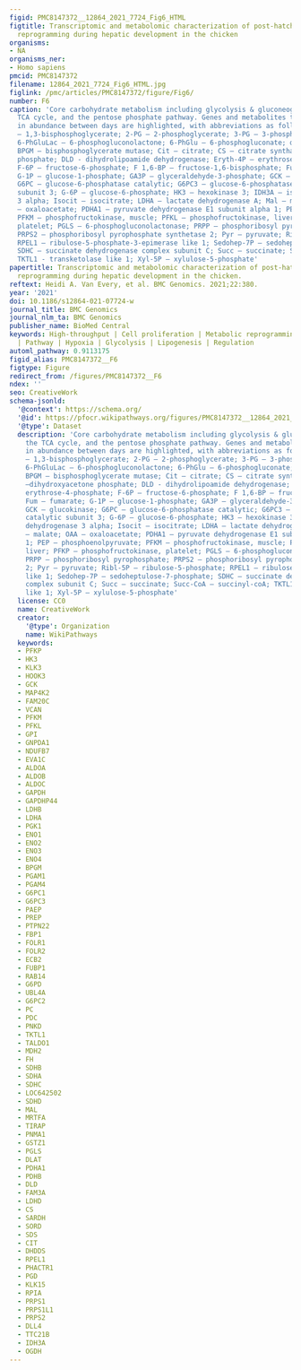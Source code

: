 ```yaml
---
figid: PMC8147372__12864_2021_7724_Fig6_HTML
figtitle: Transcriptomic and metabolomic characterization of post-hatch metabolic
  reprogramming during hepatic development in the chicken
organisms:
- NA
organisms_ner:
- Homo sapiens
pmcid: PMC8147372
filename: 12864_2021_7724_Fig6_HTML.jpg
figlink: /pmc/articles/PMC8147372/figure/Fig6/
number: F6
caption: 'Core carbohydrate metabolism including glycolysis & gluconeogenesis, the
  TCA cycle, and the pentose phosphate pathway. Genes and metabolites that differed
  in abundance between days are highlighted, with abbreviations as follows: 1,3-BPG
  – 1,3-bisphosphoglycerate; 2-PG – 2-phosphoglycerate; 3-PG – 3-phosphoglycerate;
  6-PhGluLac – 6-phosphogluconolactone; 6-PhGlu – 6-phosphogluconate; α-KG – α-ketoglutarate;
  BPGM – bisphosphoglycerate mutase; Cit – citrate; CS – citrate synthase; DHAP –dihydroxyacetone
  phosphate; DLD - dihydrolipoamide dehydrogenase; Eryth-4P – erythrose-4-phosphate;
  F-6P – fructose-6-phosphate; F 1,6-BP – fructose-1,6-bisphosphate; Fum – fumarate;
  G-1P – glucose-1-phosphate; GA3P – glyceraldehyde-3-phosphate; GCK – glucokinase;
  G6PC – glucose-6-phosphatase catalytic; G6PC3 – glucose-6-phosphatase catalytic
  subunit 3; G-6P – glucose-6-phosphate; HK3 – hexokinase 3; IDH3A – isocitrate dehydrogenase
  3 alpha; Isocit – isocitrate; LDHA – lactate dehydrogenase A; Mal – malate; OAA
  – oxaloacetate; PDHA1 – pyruvate dehydrogenase E1 subunit alpha 1; PEP – phosphoenolpyruvate;
  PFKM – phosphofructokinase, muscle; PFKL – phosphofructokinase, liver; PFKP – phosphofructokinase,
  platelet; PGLS – 6-phosphogluconolactonase; PRPP – phosphoribosyl pyrophosphate;
  PRPS2 – phosphoribosyl pyrophosphate synthetase 2; Pyr – pyruvate; Ribl-5P – ribulose-5-phosphate;
  RPEL1 – ribulose-5-phosphate-3-epimerase like 1; Sedohep-7P – sedoheptulose-7-phosphate;
  SDHC – succinate dehydrogenase complex subunit C; Succ – succinate; Succ-CoA – succinyl-coA;
  TKTL1 - transketolase like 1; Xyl-5P – xylulose-5-phosphate'
papertitle: Transcriptomic and metabolomic characterization of post-hatch metabolic
  reprogramming during hepatic development in the chicken.
reftext: Heidi A. Van Every, et al. BMC Genomics. 2021;22:380.
year: '2021'
doi: 10.1186/s12864-021-07724-w
journal_title: BMC Genomics
journal_nlm_ta: BMC Genomics
publisher_name: BioMed Central
keywords: High-throughput | Cell proliferation | Metabolic reprogramming | Organ growth
  | Pathway | Hypoxia | Glycolysis | Lipogenesis | Regulation
automl_pathway: 0.9113175
figid_alias: PMC8147372__F6
figtype: Figure
redirect_from: /figures/PMC8147372__F6
ndex: ''
seo: CreativeWork
schema-jsonld:
  '@context': https://schema.org/
  '@id': https://pfocr.wikipathways.org/figures/PMC8147372__12864_2021_7724_Fig6_HTML.html
  '@type': Dataset
  description: 'Core carbohydrate metabolism including glycolysis & gluconeogenesis,
    the TCA cycle, and the pentose phosphate pathway. Genes and metabolites that differed
    in abundance between days are highlighted, with abbreviations as follows: 1,3-BPG
    – 1,3-bisphosphoglycerate; 2-PG – 2-phosphoglycerate; 3-PG – 3-phosphoglycerate;
    6-PhGluLac – 6-phosphogluconolactone; 6-PhGlu – 6-phosphogluconate; α-KG – α-ketoglutarate;
    BPGM – bisphosphoglycerate mutase; Cit – citrate; CS – citrate synthase; DHAP
    –dihydroxyacetone phosphate; DLD - dihydrolipoamide dehydrogenase; Eryth-4P –
    erythrose-4-phosphate; F-6P – fructose-6-phosphate; F 1,6-BP – fructose-1,6-bisphosphate;
    Fum – fumarate; G-1P – glucose-1-phosphate; GA3P – glyceraldehyde-3-phosphate;
    GCK – glucokinase; G6PC – glucose-6-phosphatase catalytic; G6PC3 – glucose-6-phosphatase
    catalytic subunit 3; G-6P – glucose-6-phosphate; HK3 – hexokinase 3; IDH3A – isocitrate
    dehydrogenase 3 alpha; Isocit – isocitrate; LDHA – lactate dehydrogenase A; Mal
    – malate; OAA – oxaloacetate; PDHA1 – pyruvate dehydrogenase E1 subunit alpha
    1; PEP – phosphoenolpyruvate; PFKM – phosphofructokinase, muscle; PFKL – phosphofructokinase,
    liver; PFKP – phosphofructokinase, platelet; PGLS – 6-phosphogluconolactonase;
    PRPP – phosphoribosyl pyrophosphate; PRPS2 – phosphoribosyl pyrophosphate synthetase
    2; Pyr – pyruvate; Ribl-5P – ribulose-5-phosphate; RPEL1 – ribulose-5-phosphate-3-epimerase
    like 1; Sedohep-7P – sedoheptulose-7-phosphate; SDHC – succinate dehydrogenase
    complex subunit C; Succ – succinate; Succ-CoA – succinyl-coA; TKTL1 - transketolase
    like 1; Xyl-5P – xylulose-5-phosphate'
  license: CC0
  name: CreativeWork
  creator:
    '@type': Organization
    name: WikiPathways
  keywords:
  - PFKP
  - HK3
  - KLK3
  - HOOK3
  - GCK
  - MAP4K2
  - FAM20C
  - VCAN
  - PFKM
  - PFKL
  - GPI
  - GNPDA1
  - NDUFB7
  - EVA1C
  - ALDOA
  - ALDOB
  - ALDOC
  - GAPDH
  - GAPDHP44
  - LDHB
  - LDHA
  - PGK1
  - ENO1
  - ENO2
  - ENO3
  - ENO4
  - BPGM
  - PGAM1
  - PGAM4
  - G6PC1
  - G6PC3
  - PAEP
  - PREP
  - PTPN22
  - FBP1
  - FOLR1
  - FOLR2
  - ECB2
  - FUBP1
  - RAB14
  - G6PD
  - UBL4A
  - G6PC2
  - PC
  - PDC
  - PNKD
  - TKTL1
  - TALDO1
  - MDH2
  - FH
  - SDHB
  - SDHA
  - SDHC
  - LOC642502
  - SDHD
  - MAL
  - MRTFA
  - TIRAP
  - PNMA1
  - GSTZ1
  - PGLS
  - DLAT
  - PDHA1
  - PDHB
  - DLD
  - FAM3A
  - LDHD
  - CS
  - SARDH
  - SORD
  - SDS
  - CIT
  - DHDDS
  - RPEL1
  - PHACTR1
  - PGD
  - KLK15
  - RPIA
  - PRPS1
  - PRPS1L1
  - PRPS2
  - DLL4
  - TTC21B
  - IDH3A
  - OGDH
---
```

